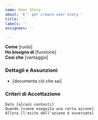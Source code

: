 ```yaml
---
name: User Story
about: 'E'' per creare user story '
title: ''
labels: ''
assignees: ''

---
```


**Come** [ruolo]  
 **Ho bisogno di** [funzione]  
 **Così che** [vantaggio]  
   
 ### Dettagli e Assunzioni
 * [documenta ciò che sai]
   
 ### Criteri di Accettazione  
   
 ```gherkin
 Dato [alcuni contesti]
 Quando [viene eseguita una certa azione]
 Allora [l'esito dell'azione è osservato]
 ```

